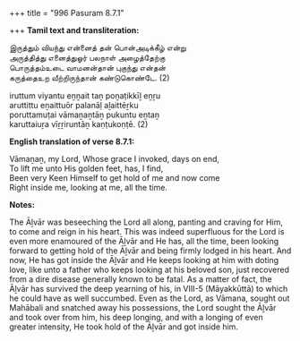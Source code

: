 +++
title = "996 Pasuram 8.7.1"

+++
**Tamil text and transliteration:**

இருத்தும் வியந்து என்னைத் தன் பொன்அடிக்கீழ் என்று  
அருத்தித்து எனைத்துஓர் பலநாள் அழைத்தேற்கு  
பொருத்தம்உடை வாமனன்தான் புகுந்து என்தன்  
கருத்தைஉற வீற்றிருந்தான் கண்டுகொண்டே. (2)

iruttum viyantu eṉṉait taṉ poṉaṭikkīḻ eṉṟu  
aruttittu eṉaittuōr palanāḷ aḻaittēṟku  
poruttamuṭai vāmaṉaṉtāṉ pukuntu eṉtaṉ  
karuttaiuṟa vīṟṟiruntāṉ kaṇṭukoṇṭē. (2)

**English translation of verse 8.7.1:**

Vāmaṉaṉ, my Lord, Whose grace I invoked, days on end,  
To lift me unto His golden feet, has, I find,  
Been very Keen Himself to get hold of me and now come  
Right inside me, looking at me, all the time.

**Notes:**

The Āḻvār was beseeching the Lord all along, panting and craving for Him, to come and reign in his heart. This was indeed superfluous for the Lord is even more enamoured of the Āḻvār and He has, all the time, been looking forward to getting hold of the Āḻvār and being firmly lodged in his heart. And now, He has got inside the Āḻvār and He keeps looking at him with doting love, like unto a father who keeps looking at his beloved son, just recovered from a dire disease generally known to be fatal. As a matter of fact, the Āḻvār has survived the deep yearning of his, in VIII-5 (Māyakkūttā) to which he could have as well succumbed. Even as the Lord, as Vāmana, sought out Mahābali and snatched away his possessions, the Lord sought the Āḻvār and took over from him, his deep longing, and with a longing of even greater intensity, He took hold of the Āḻvār and got inside him.


